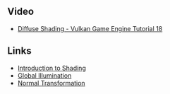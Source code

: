 ## Video
* [Diffuse Shading - Vulkan Game Engine Tutorial 18](https://www.youtube.com/watch?v=wfh2N4u-nOU)

## Links
* [Introduction to Shading](https://www.scratchapixel.com/lessons/3d-basic-rendering/introduction-to-shading/diffuse-lambertian-shading)
* [Global Illumination](https://paroj.github.io/gltut/Illumination/Tut09%20Global%20Illumination.html)
* [Normal Transformation](https://paroj.github.io/gltut/Illumination/Tut09%20Normal%20Transformation.html)
